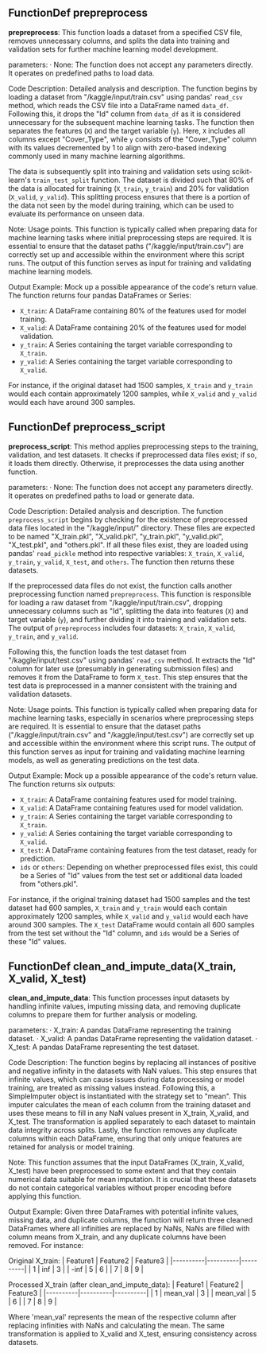 ## FunctionDef prepreprocess
**prepreprocess**: This function loads a dataset from a specified CSV file, removes unnecessary columns, and splits the data into training and validation sets for further machine learning model development.

parameters:
· None: The function does not accept any parameters directly. It operates on predefined paths to load data.

Code Description: Detailed analysis and description.
The function begins by loading a dataset from "/kaggle/input/train.csv" using pandas' `read_csv` method, which reads the CSV file into a DataFrame named `data_df`. Following this, it drops the "Id" column from `data_df` as it is considered unnecessary for the subsequent machine learning tasks. The function then separates the features (`X`) and the target variable (`y`). Here, `X` includes all columns except "Cover_Type", while `y` consists of the "Cover_Type" column with its values decremented by 1 to align with zero-based indexing commonly used in many machine learning algorithms.

The data is subsequently split into training and validation sets using scikit-learn's `train_test_split` function. The dataset is divided such that 80% of the data is allocated for training (`X_train`, `y_train`) and 20% for validation (`X_valid`, `y_valid`). This splitting process ensures that there is a portion of the data not seen by the model during training, which can be used to evaluate its performance on unseen data.

Note: Usage points.
This function is typically called when preparing data for machine learning tasks where initial preprocessing steps are required. It is essential to ensure that the dataset paths ("/kaggle/input/train.csv") are correctly set up and accessible within the environment where this script runs. The output of this function serves as input for training and validating machine learning models.

Output Example: Mock up a possible appearance of the code's return value.
The function returns four pandas DataFrames or Series:
- `X_train`: A DataFrame containing 80% of the features used for model training.
- `X_valid`: A DataFrame containing 20% of the features used for model validation.
- `y_train`: A Series containing the target variable corresponding to `X_train`.
- `y_valid`: A Series containing the target variable corresponding to `X_valid`.

For instance, if the original dataset had 1500 samples, `X_train` and `y_train` would each contain approximately 1200 samples, while `X_valid` and `y_valid` would each have around 300 samples.
## FunctionDef preprocess_script
**preprocess_script**: This method applies preprocessing steps to the training, validation, and test datasets. It checks if preprocessed data files exist; if so, it loads them directly. Otherwise, it preprocesses the data using another function.

parameters:
· None: The function does not accept any parameters directly. It operates on predefined paths to load or generate data.

Code Description: Detailed analysis and description.
The function `preprocess_script` begins by checking for the existence of preprocessed data files located in the "/kaggle/input/" directory. These files are expected to be named "X_train.pkl", "X_valid.pkl", "y_train.pkl", "y_valid.pkl", "X_test.pkl", and "others.pkl". If all these files exist, they are loaded using pandas' `read_pickle` method into respective variables: `X_train`, `X_valid`, `y_train`, `y_valid`, `X_test`, and `others`. The function then returns these datasets.

If the preprocessed data files do not exist, the function calls another preprocessing function named `prepreprocess`. This function is responsible for loading a raw dataset from "/kaggle/input/train.csv", dropping unnecessary columns such as "Id", splitting the data into features (`X`) and target variable (`y`), and further dividing it into training and validation sets. The output of `prepreprocess` includes four datasets: `X_train`, `X_valid`, `y_train`, and `y_valid`.

Following this, the function loads the test dataset from "/kaggle/input/test.csv" using pandas' `read_csv` method. It extracts the "Id" column for later use (presumably in generating submission files) and removes it from the DataFrame to form `X_test`. This step ensures that the test data is preprocessed in a manner consistent with the training and validation datasets.

Note: Usage points.
This function is typically called when preparing data for machine learning tasks, especially in scenarios where preprocessing steps are required. It is essential to ensure that the dataset paths ("/kaggle/input/train.csv" and "/kaggle/input/test.csv") are correctly set up and accessible within the environment where this script runs. The output of this function serves as input for training and validating machine learning models, as well as generating predictions on the test data.

Output Example: Mock up a possible appearance of the code's return value.
The function returns six outputs:
- `X_train`: A DataFrame containing features used for model training.
- `X_valid`: A DataFrame containing features used for model validation.
- `y_train`: A Series containing the target variable corresponding to `X_train`.
- `y_valid`: A Series containing the target variable corresponding to `X_valid`.
- `X_test`: A DataFrame containing features from the test dataset, ready for prediction.
- `ids` or `others`: Depending on whether preprocessed files exist, this could be a Series of "Id" values from the test set or additional data loaded from "others.pkl".

For instance, if the original training dataset had 1500 samples and the test dataset had 600 samples, `X_train` and `y_train` would each contain approximately 1200 samples, while `X_valid` and `y_valid` would each have around 300 samples. The `X_test` DataFrame would contain all 600 samples from the test set without the "Id" column, and `ids` would be a Series of these "Id" values.
## FunctionDef clean_and_impute_data(X_train, X_valid, X_test)
**clean_and_impute_data**: This function processes input datasets by handling infinite values, imputing missing data, and removing duplicate columns to prepare them for further analysis or modeling.

parameters:
· X_train: A pandas DataFrame representing the training dataset.
· X_valid: A pandas DataFrame representing the validation dataset.
· X_test: A pandas DataFrame representing the test dataset.

Code Description: The function begins by replacing all instances of positive and negative infinity in the datasets with NaN values. This step ensures that infinite values, which can cause issues during data processing or model training, are treated as missing values instead. Following this, a SimpleImputer object is instantiated with the strategy set to "mean". This imputer calculates the mean of each column from the training dataset and uses these means to fill in any NaN values present in X_train, X_valid, and X_test. The transformation is applied separately to each dataset to maintain data integrity across splits. Lastly, the function removes any duplicate columns within each DataFrame, ensuring that only unique features are retained for analysis or model training.

Note: This function assumes that the input DataFrames (X_train, X_valid, X_test) have been preprocessed to some extent and that they contain numerical data suitable for mean imputation. It is crucial that these datasets do not contain categorical variables without proper encoding before applying this function.

Output Example: Given three DataFrames with potential infinite values, missing data, and duplicate columns, the function will return three cleaned DataFrames where all infinities are replaced by NaNs, NaNs are filled with column means from X_train, and any duplicate columns have been removed. For instance:

Original X_train:
| Feature1 | Feature2 | Feature3 |
|----------|----------|----------|
| 1        | inf      | 3        |
| -inf     | 5        | 6        |
| 7        | 8        | 9        |

Processed X_train (after clean_and_impute_data):
| Feature1 | Feature2 | Feature3 |
|----------|----------|----------|
| 1        | mean_val | 3        |
| mean_val | 5        | 6        |
| 7        | 8        | 9        |

Where 'mean_val' represents the mean of the respective column after replacing infinities with NaNs and calculating the mean. The same transformation is applied to X_valid and X_test, ensuring consistency across datasets.
